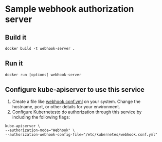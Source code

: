 # Sample webhook authorization server

## Build it

```
docker build -t webhook-server .
```

## Run it

```
docker run [options] webhook-server
```

## Configure kube-apiserver to use this service

1. Create a file like [webhook.conf.yml](webhook.conf.yml) on your system. Change the hostname, port, or other details for your environment.
1. Configure Kubernetesto do authorization through this service by including the following flags:

  ```
  kube-apiserver \
  --authorization-mode="Webhook" \
  --authorization-webhook-config-file="/etc/kubernetes/webhook.conf.yml"
  ```
